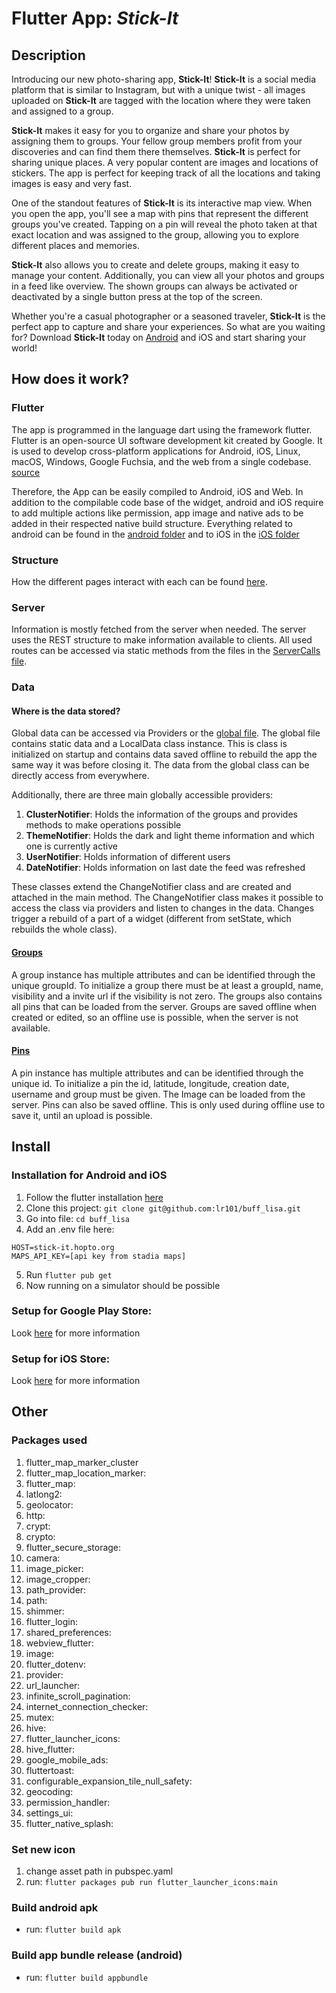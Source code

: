 # Flutter App: *Stick-It*

## Description

Introducing our new photo-sharing app, **Stick-It**! **Stick-It** is a social media platform that is similar to Instagram, but with a unique twist - all images uploaded on **Stick-It** are tagged with the location where they were taken and assigned to a group.

**Stick-It** makes it easy for you to organize and share your photos by assigning them to groups. Your fellow group members profit from your discoveries and can find them there themselves. **Stick-It** is perfect for sharing unique places. A very popular content are images and locations of stickers. The app is perfect for keeping track of all the locations and taking images is easy and very fast.

One of the standout features of **Stick-It** is its interactive map view. When you open the app, you'll see a map with pins that represent the different groups you've created. Tapping on a pin will reveal the photo taken at that exact location and was assigned to the group, allowing you to explore different places and memories.

**Stick-It** also allows you to create and delete groups, making it easy to manage your content. Additionally, you can view all your photos and groups in a feed like overview. The shown groups can always be activated or deactivated by a single button press at the top of the screen.

Whether you're a casual photographer or a seasoned traveler, **Stick-It** is the perfect app to capture and share your experiences. So what are you waiting for? Download **Stick-It** today on [Android](https://play.google.com/store/apps/details?id=com.TheGermanApps.buff_lisa) and iOS and start sharing your world!

## How does it work?

### Flutter

The app is programmed in the language dart using the framework flutter. Flutter is an open-source UI software development kit created by Google. It is used to develop cross-platform applications for Android, iOS, Linux, macOS, Windows, Google Fuchsia, and the web from a single codebase. [source](https://en.wikipedia.org/wiki/Flutter_(software))

Therefore, the App can be easily compiled to Android, iOS and Web. In addition to the compilable code base of the widget, android and iOS require to add multiple actions like permission, app image and native ads to be added in their respected native build structure. Everything related to android can be found in the [android folder](/android) and to iOS in the [iOS folder](/ios)

### Structure

How the different pages interact with each can be found [here]().

### Server

Information is mostly fetched from the server when needed. The server uses the REST structure to make information available to clients. All used routes can be accessed via static methods from the files in the [ServerCalls file](/lib/Files/ServerCalls).

### Data

#### Where is the data stored? 

Global data can be accessed via Providers or the [global file](/lib/Files/Other/global.dart). The global file contains static data and a LocalData class instance. This is class is initialized on startup and contains data saved offline to rebuild the app the same way it was before closing it. The data from the global class can be directly access from everywhere.

Additionally, there are three main globally accessible providers:

1. **ClusterNotifier**: Holds the information of the groups and provides methods to make operations possible
2. **ThemeNotifier**: Holds the dark and light theme information and which one is currently active
3. **UserNotifier**: Holds information of different users
4. **DateNotifier**: Holds information on last date the feed was refreshed

These classes extend the ChangeNotifier class and are created and attached in the main method. The ChangeNotifier class makes it possible to access the class via providers and listen to changes in the data. Changes trigger a rebuild of a part of a widget (different from setState, which rebuilds the whole class). 

#### [Groups](/lib/Files/DTOClasses/group.dart)

A group instance has multiple attributes and can be identified through the unique groupId. To initialize a group there must be at least a groupId, name, visibility and a invite url if the visibility is not zero. The groups also contains all pins that can be loaded from the server. Groups are saved offline when created or edited, so an offline use is possible, when the server is not available.

#### [Pins](/lib/Files/DTOClasses/pin.dart)

A pin instance has multiple attributes and can be identified through the unique id. To initialize a pin the id, latitude, longitude, creation date, username and group must be given. The Image can be loaded from the server. Pins can also be saved offline. This is only used during offline use to save it, until an upload is possible.

## Install

### Installation for Android and iOS

1. Follow the flutter installation [here](https://docs.flutter.dev/get-started/install)
2. Clone this project: ```git clone git@github.com:lr101/buff_lisa.git```
3. Go into file: ```cd buff_lisa```
4. Add an .env file here: 
```
HOST=stick-it.hopto.org
MAPS_API_KEY=[api key from stadia maps]
```
5. Run ```flutter pub get```
6. Now running on a simulator should be possible

### Setup for Google Play Store:

Look [here](https://docs.flutter.dev/deployment/android) for more information

### Setup for iOS Store:

Look [here](https://docs.flutter.dev/deployment/ios) for more information

## Other

### Packages used

1. flutter_map_marker_cluster
2. flutter_map_location_marker:
3. flutter_map:
4. latlong2:
5. geolocator:
6. http:
7. crypt:
8. crypto:
9. flutter_secure_storage:
10. camera:
11. image_picker:
12. image_cropper:
13. path_provider:
14. path:
15. shimmer:
16. flutter_login:
17. shared_preferences:
18. webview_flutter:
19. image:
20. flutter_dotenv:
21. provider:
22. url_launcher:
23. infinite_scroll_pagination:
24. internet_connection_checker:
25. mutex:
26. hive:
27. flutter_launcher_icons:
28. hive_flutter:
29. google_mobile_ads:
30. fluttertoast:
31. configurable_expansion_tile_null_safety:
32. geocoding:
33. permission_handler:
34. settings_ui:
35. flutter_native_splash:

### Set new icon
1. change asset path in pubspec.yaml
2. run: ```flutter packages pub run flutter_launcher_icons:main```

### Build android apk
- run: ```flutter build apk```

### Build app bundle release (android)

- run: ```flutter build appbundle```

